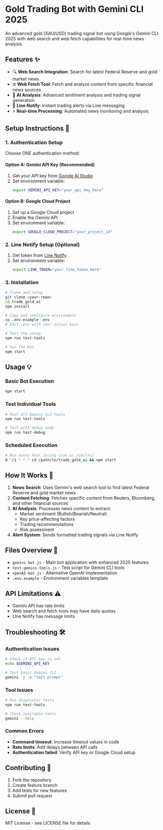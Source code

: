 # Gold Trading Bot with Gemini CLI 2025

An advanced gold (XAU/USD) trading signal bot using Google's Gemini CLI 2025 with web search and web fetch capabilities for real-time news analysis.

## Features ✨

- 🔍 **Web Search Integration**: Search for latest Federal Reserve and gold market news
- 🌐 **Web Fetch Tool**: Fetch and analyze content from specific financial news sources
- 🤖 **AI Analysis**: Advanced sentiment analysis and trading signal generation
- 📱 **Line Notify**: Instant trading alerts via Line messaging
- ⚡ **Real-time Processing**: Automated news monitoring and analysis

## Setup Instructions 🚀

### 1. Authentication Setup

Choose ONE authentication method:

#### Option A: Gemini API Key (Recommended)
1. Get your API key from [Google AI Studio](https://aistudio.google.com/app/apikey)
2. Set environment variable:
   ```bash
   export GEMINI_API_KEY="your_api_key_here"
   ```

#### Option B: Google Cloud Project
1. Set up a Google Cloud project
2. Enable the Gemini API
3. Set environment variable:
   ```bash
   export GOOGLE_CLOUD_PROJECT="your_project_id"
   ```

### 2. Line Notify Setup (Optional)
1. Get token from [Line Notify](https://notify-bot.line.me/)
2. Set environment variable:
   ```bash
   export LINE_TOKEN="your_line_token_here"
   ```

### 3. Installation
```bash
# Clone and setup
git clone <your-repo>
cd trade_gold_ai
npm install

# Copy and configure environment
cp .env.example .env
# Edit .env with your actual keys

# Test the setup
npm run test-tools

# Run the bot
npm start
```

## Usage 💡

### Basic Bot Execution
```bash
npm start
```

### Test Individual Tools
```bash
# Test all Gemini CLI tools
npm run test-tools

# Test with debug mode
npm run test-debug
```

### Scheduled Execution
```bash
# Run every hour (using cron or similar)
0 */1 * * * cd /path/to/trade_gold_ai && npm start
```

## How It Works 🔧

1. **News Search**: Uses Gemini's web search tool to find latest Federal Reserve and gold market news
2. **Content Fetching**: Fetches specific content from Reuters, Bloomberg, and other financial sources
3. **AI Analysis**: Processes news content to extract:
   - Market sentiment (Bullish/Bearish/Neutral)
   - Key price-affecting factors
   - Trading recommendations
   - Risk assessment
4. **Alert System**: Sends formatted trading signals via Line Notify

## Files Overview 📁

- `gemini-bot.js` - Main bot application with enhanced 2025 features
- `test-gemini-tools.js` - Test script for Gemini CLI tools
- `openAI-bot.js` - Alternative OpenAI implementation
- `.env.example` - Environment variables template

## API Limitations ⚠️

- Gemini API has rate limits
- Web search and fetch tools may have daily quotas
- Line Notify has message limits

## Troubleshooting 🛠️

### Authentication Issues
```bash
# Check if API key is set
echo $GEMINI_API_KEY

# Test basic Gemini CLI
gemini -y -p "test prompt"
```

### Tool Issues
```bash
# Run diagnostic tests
npm run test-tools

# Check available tools
gemini --help
```

### Common Errors
- **Command timeout**: Increase timeout values in code
- **Rate limits**: Add delays between API calls
- **Authentication failed**: Verify API key or Google Cloud setup

## Contributing 🤝

1. Fork the repository
2. Create feature branch
3. Add tests for new features
4. Submit pull request

## License 📄

MIT License - see LICENSE file for details
